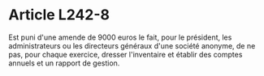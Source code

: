 # Article L242-8

Est puni d'une amende de 9000 euros le fait, pour le président, les administrateurs ou les directeurs généraux d'une société anonyme, de ne pas, pour chaque exercice, dresser l'inventaire et établir des comptes annuels et un rapport de gestion.
